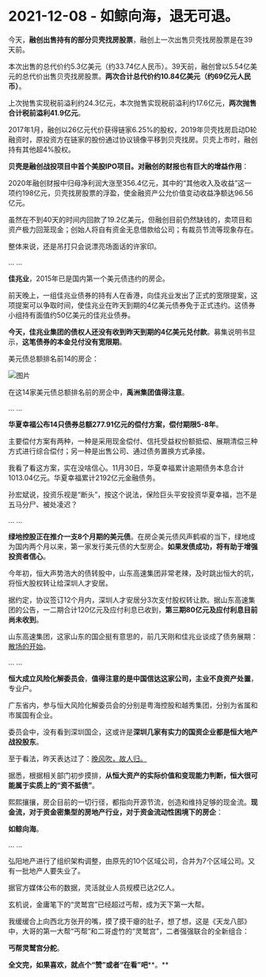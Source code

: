 # 2021-12-08 - 如鲸向海，退无可退。

今天，**融创出售持有的部分贝壳找房股票**，融创上一次出售贝壳找房股票是在39天前。

本次出售的总代价约5.3亿美元（约33.74亿人民币）。39天前，融创曾以5.54亿美元的总代价出售贝壳找房股票。**两次合计总代价约10.84亿美元（约69亿元人民币）**。

上次抛售实现税前溢利约24.3亿元，本次抛售实现税前溢利约17.6亿元，**两次抛售合计税前溢利41.9亿元**。

2017年1月，融创以26亿元代价获得链家6.25%的股权，2019年贝壳找房启动D轮融资时，原投资方在链家的股份通过协议镜像平移到贝壳找房。贝壳上市时，融创持有其他超4%股权。

**贝壳是融创战投项目中首个美股IPO项目。对融创的财报也有巨大的增益作用**：

2020年融创财报中归母净利润大涨至356.4亿元，其中的“其他收入及收益”这一项约198亿元，贝壳找房股票的浮盈，使金融资产公允价值变动收益净额达96.56亿元。

虽然在不到40天的时间内回款了19.2亿美元，但融创目前仍然缺钱的，卖项目和资产极力回笼现金；创始人将自有资金无息借款给公司；有裁员节流等现象存在。

整体来说，还是吊打只会说漂亮场面话的许家印。

... ...

**佳兆业**，2015年已是国内第一个美元债违约的房企。

前天晚上，一组佳兆业债券的持有人在香港，向佳兆业发出了正式的宽限提案，这项提案可以争取时间，使佳兆业在昨天到期的4亿美元债券免于正式违约。这债券小组持有面值约50亿美元的佳兆业债券。

**今天，佳兆业集团的债权人还没有收到昨天到期的4亿美元兑付款**。募集说明书显示，**这笔债券的本金兑付没有宽限期**。

美元债总额排名前14的房企：

![图片](http://mmbiz.qpic.cn/mmbiz_png/PiajxSqBRaEKPEMPm8tC4wQZeoBPewQcjh8ibwph3Cia20kt5yicEeZ71qdnuUOEBvjqfpjzfGRcdoBOiaVAzG3JvfQ/640?wx_fmt=png&tp=webp&wxfrom=5&wx_lazy=1)

在这14家美元债总额排名前的房企中，**禹洲集团值得注意**。

... ...

**华夏幸福公布14只债券总额277.91亿元的偿付方案，偿付期限5-8年**。

主要偿付方案有两种，一种是采用现金偿付、信托受益权份额抵偿、展期清偿三种方式进行综合偿付；另一种是出售公司、通过债务置换方式承接。

我看了看这方案，实在没啥信心。11月30日，华夏幸福累计逾期债务本息合计1013.04亿元。华夏幸福累计2192亿元金融债务。

孙宏斌说，投资乐视是“断头”，按这个说法，保险巨头平安投资华夏幸福，岂不是五马分尸、被处凌迟？

... ...

**绿地控股正在推介一支8个月期的美元债**。在房企美元债风声鹤唳的当下，绿地成为国内两个月以来，第一家发行美元债的大型房企。**如果发债成功，将有助于增强投资者信心**。

今年初，恒大声势浩大的债转股中，山东高速集团非常老辣，及时跳出恒大的坑，将恒大股权转让给深圳人才安居。

据约定，协议签订12个月内，深圳人才安居分3次支付股权转让款。据山东高速集团的公告，一二期合计120亿元及应付利息已收到，**第三期80亿元及应付利息目前尚未收到**。

山东高速集团，这家山东的国企挺有意思的，前几天刚和佳兆业谈成了债务展期：[散场的开始](http://mp.weixin.qq.com/s?__biz=MzI1MzI4MDk5NA==&mid=2247489192&idx=1&sn=71f8cc310734aedc74756ab1b9e2995c&chksm=e9d78125dea00833feb88cfff87cff728ba786541d13cb7bbc69cc59b0ab5c071a0c05c10c3b&scene=21#wechat_redirect)。

... ...

**恒大成立风险化解委员会**，**值得注意的是中国信达这家公司，主业不良资产处置**，专业户。

广东省内，参与恒大风险化解委员会的分别是粤海控股和越秀集团，分别为省属和市属国有企业。

委员会中，没有看到深圳国企，这或许是**深圳几家有实力的国资企业都是恒大地产战投股东**。

至于看法，昨天表达过了：[晚风吹，故人归。](http://mp.weixin.qq.com/s?__biz=MzI5NTEwMjI5Nw==&mid=2247484163&idx=1&sn=327d2642979a0904f16c68cca91a90df&chksm=ec59f135db2e7823d93172574a002148aad3581c8814a119bbc874e7e148751d98412c9f0ee7&scene=21#wechat_redirect)

据悉，根据相关部门初步摸排，**从恒大资产的实际价值和变现能力判断，恒大很可能属于实质上的“资不抵债”**。

熙熙攘攘，房企目前的一切行径，都指向开源节流，创造和维持足够的现金流。**现金流，对于资金密集型的房地产行业，对于资金流动性困境下的房企**：

**如鲸向海**。

... ...

弘阳地产进行了组织架构调整，由原先的10个区域公司，合并为7个区域公司。又有一批地产人要失业了。

据官方媒体公布的数据，灵活就业人员规模已达2亿人。

玄机说，金庸笔下的“灵鹫宫”已经超过丐帮，成为天下第一大帮。

我缓缓合上向西北方张开的嘴，摸了摸干瘪的肚子，想了想，这是《天龙八部》中，大哥的第一大帮“丐帮”和二哥虚竹的“灵鹫宫”，二者强强联合的全新组合：

**丐帮灵鹫宫分舵**。

**全文完，如果喜欢，就点个“赞”或者“在看”吧****。**